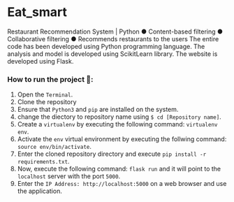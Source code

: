 # Eat_smart
Restaurant Recommendation System | Python
● Content-based filtering
● Collaborative filtering
● Recommends restaurants to the users
The entire code has been developed using Python programming language. The analysis and model is developed using ScikitLearn library. The website is developed using Flask. 

### How to run the project 🚀:

  1. Open the `Terminal`.
  2. Clone the repository 
  3. Ensure that `Python3` and `pip` are installed on the system.
  4. change the diectory to repository name using  `$ cd [Repository name]`.
  4. Create a `virtualenv` by executing the following command: `virtualenv env`.
  5. Activate the `env` virtual environment by executing the follwing command: `source env/bin/activate`.
  6. Enter the cloned repository directory and execute `pip install -r requirements.txt`.
  7. Now, execute the following command: `flask run` and it will point to the `localhost` server with the port `5000`.
  8. Enter the `IP Address: http://localhost:5000` on a web browser and use the application.
